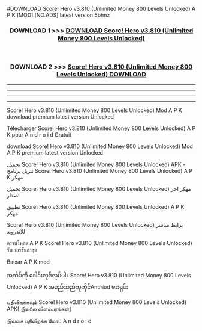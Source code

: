 #DOWNLOAD Score! Hero v3.810  (Unlimited Money 800 Levels Unlocked) A P K [MOD] [NO.ADS] latest version 5bhnz



<div align="center">

<h3>DOWNLOAD 1 >>> <a href="https://teeasianyam.web.app?sq=Score! Hero v3.810  (Unlimited Money 800 Levels Unlocked)">DOWNLOAD Score! Hero v3.810  (Unlimited Money 800 Levels Unlocked) </a></h3><br>

<h3>DOWNLOAD 2 >>> <a href="https://teeasianyam.web.app?sq=Score! Hero v3.810  (Unlimited Money 800 Levels Unlocked) ">Score! Hero v3.810  (Unlimited Money 800 Levels Unlocked)  DOWNLOAD </a></h3>

</div>


----------------------------------------------------------

----------------------------------------------------------

----------------------------------------------------------

----------------------------------------------------------


Score! Hero v3.810  (Unlimited Money 800 Levels Unlocked)  Mod A P K download premium latest version Unlocked

Télécharger Score! Hero v3.810  (Unlimited Money 800 Levels Unlocked)  A P K pour A n d r o i d Gratuit

download Score! Hero v3.810  (Unlimited Money 800 Levels Unlocked)  Mod A P K premium latest version Unlocked

تحميل Score! Hero v3.810  (Unlimited Money 800 Levels Unlocked)  APK - تنزيل برنامج Score! Hero v3.810  (Unlimited Money 800 Levels Unlocked)  A P K مهكر

تحميل Score! Hero v3.810  (Unlimited Money 800 Levels Unlocked)  مهكر اخر اصدار

تطبيق Score! Hero v3.810  (Unlimited Money 800 Levels Unlocked)  A P K مهكر

Score! Hero v3.810  (Unlimited Money 800 Levels Unlocked)  برابط مباشر للاندرويد

ดาวน์โหลด A P K Score! Hero v3.810  (Unlimited Money 800 Levels Unlocked)  รับเวอร์ชันล่าสุด

Baixar A P K mod

အက်ပ်ကို ဒေါင်းလုဒ်လုပ်ပါ။ Score! Hero v3.810  (Unlimited Money 800 Levels Unlocked)  A P K အမည်သည်ကူကိုင်Andriod ဗားရှင်း

பதிவிறக்கவும் Score! Hero v3.810  (Unlimited Money 800 Levels Unlocked)  APK[ இல்லை விளம்பரங்கள்] 
 
இலவச பதிவிறக்க மோட் A n d r o i d



